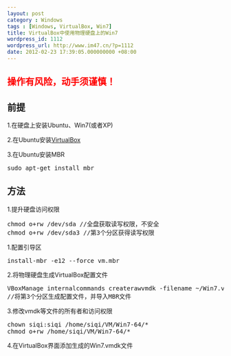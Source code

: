 ```yaml
---
layout: post
category : Windows
tags : [Windows, VirtualBox, Win7]
title: VirtualBox中使用物理硬盘上的Win7
wordpress_id: 1112
wordpress_url: http://www.im47.cn/?p=1112
date: 2012-02-23 17:39:05.000000000 +08:00
---
```

<h2><span style="color: #ff0000;">操作有风险，动手须谨慎！</span></h2>
<h2><strong>前提</strong></h2>
1.在硬盘上安装Ubuntu、Win7(或者XP)

2.在Ubuntu安装<a href="https://www.virtualbox.org/wiki/Downloads">VirtualBox</a>

3.在Ubuntu安装MBR
<pre>sudo apt-get install mbr</pre>
<h2><strong>方法</strong></h2>
1.提升硬盘访问权限

<pre>chmod o+rw /dev/sda //全盘获取读写权限，不安全
chmod o+rw /dev/sda3 //第3个分区获得读写权限</pre>

1.配置引导区
<pre>install-mbr -e12 --force vm.mbr</pre>

2.将物理硬盘生成VirtualBox配置文件
<pre>VBoxManage internalcommands createrawvmdk -filename ~/Win7.vmdk -rawdisk /dev/sda -partitions 3 -mbr vm.mbr -relative
//将第3个分区生成配置文件，并导入MBR文件</pre>

3.修改vmdk等文件的所有者和访问权限
<pre>chown siqi:siqi /home/siqi/VM/Win7-64/*
chmod o+rw /home/siqi/VM/Win7-64/*
</pre>
4.在VirtualBox界面添加生成的Win7.vmdk文件
